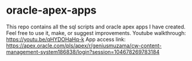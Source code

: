 # oracle-apex-apps
This repo contains all the sql scripts and oracle apex apps I have created.
Feel free to use it, make, or suggest improvements. 
Youtube walkthrough: https://youtu.be/qHYDOHaHq-k 
App access link: https://apex.oracle.com/pls/apex/r/geniusmuzama/cw-content-management-system186838/login?session=104678269783184
